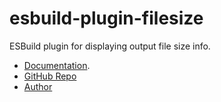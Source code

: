 # esbuild-plugin-filesize

ESBuild plugin for displaying output file size info.

- [Documentation](https://nx-plugins.netlify.app/derived/esbuild.html#filesize).
- [GitHub Repo](https://github.com/LinbuduLab/nx-plugins)
- [Author](https://github.com/linbudu599)
